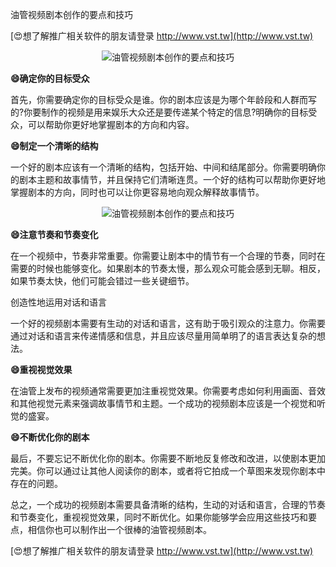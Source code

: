 油管视频剧本创作的要点和技巧

[😍想了解推广相关软件的朋友请登录 http://www.vst.tw](http://www.vst.tw)

 <center><img src="https://vst.tw/MP4/tuiguang/png/3.png" alt="油管视频剧本创作的要点和技巧"></center>

**😄确定你的目标受众**

首先，你需要确定你的目标受众是谁。你的剧本应该是为哪个年龄段和人群而写的?你要制作的视频是用来娱乐大众还是要传递某个特定的信息?明确你的目标受众，可以帮助你更好地掌握剧本的方向和内容。

**😄制定一个清晰的结构**

一个好的剧本应该有一个清晰的结构，包括开始、中间和结尾部分。你需要明确你的剧本主题和故事情节，并且保持它们清晰连贯。一个好的结构可以帮助你更好地掌握剧本的方向，同时也可以让你更容易地向观众解释故事情节。

 <center><img src="https://vst.tw/MP4/tuiguang/png/5.png" alt="油管视频剧本创作的要点和技巧"></center>

**😄注意节奏和节奏变化**

在一个视频中，节奏非常重要。你需要让剧本中的情节有一个合理的节奏，同时在需要的时候也能够变化。如果剧本的节奏太慢，那么观众可能会感到无聊。相反，如果节奏太快，他们可能会错过一些关键细节。

创造性地运用对话和语言

一个好的视频剧本需要有生动的对话和语言，这有助于吸引观众的注意力。你需要通过对话和语言来传递情感和信息，并且应该尽量用简单明了的语言表达复杂的想法。

**😄重视视觉效果**

在油管上发布的视频通常需要更加注重视觉效果。你需要考虑如何利用画面、音效和其他视觉元素来强调故事情节和主题。一个成功的视频剧本应该是一个视觉和听觉的盛宴。

**😄不断优化你的剧本**

最后，不要忘记不断优化你的剧本。你需要不断地反复修改和改进，以使剧本更加完美。你可以通过让其他人阅读你的剧本，或者将它拍成一个草图来发现你剧本中存在的问题。

总之，一个成功的视频剧本需要具备清晰的结构，生动的对话和语言，合理的节奏和节奏变化，重视视觉效果，同时不断优化。如果你能够学会应用这些技巧和要点，相信你也可以制作出一个很棒的油管视频剧本。

[😍想了解推广相关软件的朋友请登录 http://www.vst.tw](http://www.vst.tw)



